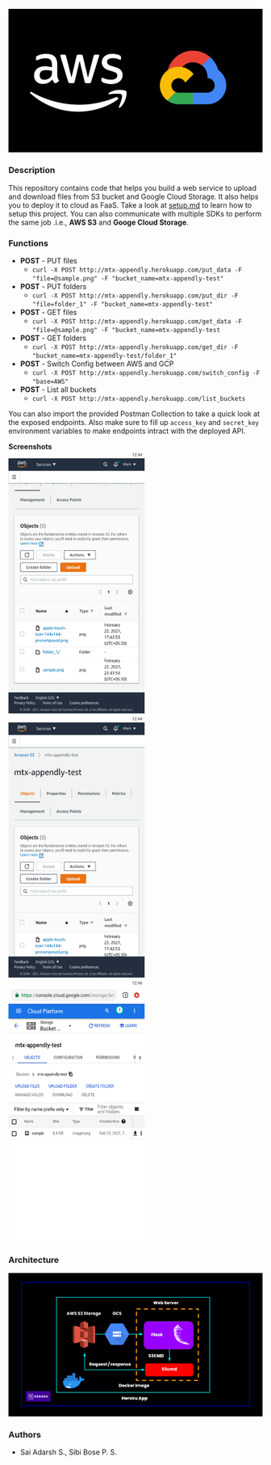 <p align="center">
  <img src="docs/img/banner.png">
</p>

### Description
This repository contains code that helps you build a web service to upload and download files from S3 bucket and Google Cloud Storage. It also helps you to deploy it to cloud as FaaS. Take a look at [setup.md](https://github.com/Sai-Adarsh/mtx-hacks/blob/master/docs/setup.md) to learn how to setup this project. You can also communicate with multiple SDKs to perform the same job .i.e., **AWS S3** and **Googe Cloud Storage**.

### Functions

- **POST** - PUT files
    - `curl -X POST http://mtx-appendly.herokuapp.com/put_data -F "file=@sample.png" -F "bucket_name=mtx-appendly-test"`
- **POST** - PUT folders
    -  `curl -X POST http://mtx-appendly.herokuapp.com/put_dir -F "file=folder_1" -F "bucket_name=mtx-appendly-test"`
- **POST** - GET files
    -  `curl -X POST http://mtx-appendly.herokuapp.com/get_data -F "file=@sample.png" -F "bucket_name=mtx-appendly-test`
- **POST** - GET folders
    -  `curl -X POST http://mtx-appendly.herokuapp.com/get_dir -F "bucket_name=mtx-appendly-test/folder_1"`
- **POST** - Switch Config between AWS and GCP
    -  `curl -X POST http://mtx-appendly.herokuapp.com/switch_config -F "base=AWS"`
- **POST** - List all buckets
    -  `curl -X POST http://mtx-appendly.herokuapp.com/list_buckets`

You can also import the provided Postman Collection to take a quick look at the exposed endpoints. Also make sure to fill up `access_key` and `secret_key` environment variables to make endpoints intract with the deployed API.

**Screenshots**<br />
<img src="docs/img/one.png" height=520 width =270 />
<img src="docs/img/two.png" height=520 width =270 />
<img src="docs/img/three.png" height=520 width =270 />

### Architecture

<p align="center">
  <img src="docs/img/arch.png">
</p>

### Authors

* Sai Adarsh S., Sibi Bose P. S. 
